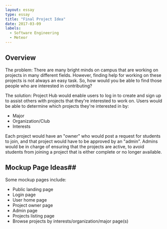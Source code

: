 ```yaml
---
layout: essay
type: essay
title: "Final Project Idea"
date: 2017-03-09
labels:
  - Software Engineering
  - Meteor
---
```


## Overview ##
The problem: There are many bright minds on campus that are working on projects in many different fields.  However, finding help for working on these projects is not always an easy task.  So, how would you be able to find those people who are interested in contributing?

The solution: Project Hub would enable users to log in to create and sign up to assist others with projects that they're interested to work on.  Users would be able to determine which projects they're interested in by:

- Major
- Organization/Club
- Interests

Each project would have an "owner" who would post a request for students to join, and that project would have to be approved by an "admin".  Admins would be in charge of ensuring that the projects are active, to avoid students from joining a project that is either complete or no longer available.

## Mockup Page Ideas##
Some mockup pages include:

- Public landing page
- Login page
- User home page
- Project owner page
- Admin page
- Projects listing page
- Browse projects by interests/organization/major page(s)
